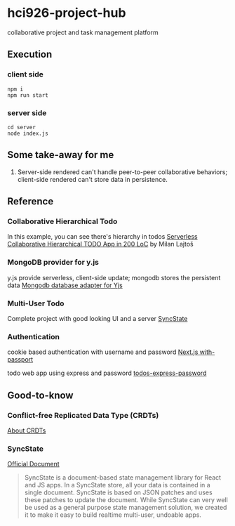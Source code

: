 # hci926-project-hub
collaborative project and task management platform

## Execution
### client side
```
npm i
npm run start
```
### server side
```
cd server
node index.js
```

## Some take-away for me
1. Server-side rendered can't handle peer-to-peer collaborative behaviors; client-side rendered can't store data in persistence.

## Reference
### Collaborative Hierarchical Todo
In this example, you can see there's hierarchy in todos
[Serverless Collaborative Hierarchical TODO App in 200 LoC](https://mlajtos.mu/posts/serverless-collaborative-hierarchical-todo-app-in-200-loc) by Milan Lajtoš

### MongoDB provider for y.js
y.js provide serverless, client-side update; mongodb stores the persistent data
[Mongodb database adapter for Yjs](https://github.com/MaxNoetzold/y-mongodb-provider)

### Multi-User Todo
Complete project with good looking UI and a server
[SyncState](https://github.com/syncstate/multi-user-todo-example)

### Authentication
cookie based authentication with username and password
[Next.js with-passport](https://github.com/vercel/next.js/tree/canary/examples/with-passport)

todo web app using express and password
[todos-express-password](https://github.com/passport/todos-express-password)

## Good-to-know
### Conflict-free Replicated Data Type (CRDTs)
[About CRDTs](https://crdt.tech/)

### SyncState
[Official Document](https://syncstate.geekyants.com/docs/getting-started)
> SyncState is a document-based state management library for React and JS apps.
> In a SyncState store, all your data is contained in a single document. SyncState is based on JSON patches and uses these patches to update the document.
> While SyncState can very well be used as a general purpose state management solution, we created it to make it easy to build realtime multi-user, undoable apps.